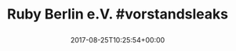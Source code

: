 ---
retweeted: false
source: <a href="https://about.twitter.com/products/tweetdeck" rel="nofollow">TweetDeck</a>
entities:
  user_mentions: []
  urls: []
  symbols: []
  media:
  - expanded_url: https://twitter.com/bascht/status/901027849800478721/photo/1
    indices:
    - '33'
    - '56'
    url: https://t.co/TdSC0RoQ4m
    media_url: http://pbs.twimg.com/media/DIEYDRiWAAEjhW9.jpg
    id_str: '901027844976934913'
    id: '901027844976934913'
    media_url_https: https://pbs.twimg.com/media/DIEYDRiWAAEjhW9.jpg
    sizes:
      medium:
        w: '395'
        h: '35'
        resize: fit
      thumb:
        w: '35'
        h: '35'
        resize: crop
      large:
        w: '395'
        h: '35'
        resize: fit
      small:
        w: '395'
        h: '35'
        resize: fit
    type: photo
    display_url: pic.twitter.com/TdSC0RoQ4m
  hashtags:
  - text: vorstandsleaks
    indices:
    - '17'
    - '32'
display_text_range:
- '0'
- '56'
favorite_count: '4'
id_str: '901027849800478721'
truncated: false
retweet_count: '0'
id: '901027849800478721'
possibly_sensitive: false
created_at: Fri Aug 25 10:25:54 +0000 2017
favorited: false
full_text: 'Ruby Berlin e.V. #vorstandsleaks'
lang: it
extended_entities:
  media:
  - expanded_url: https://twitter.com/bascht/status/901027849800478721/photo/1
    indices:
    - '33'
    - '56'
    url: https://t.co/TdSC0RoQ4m
    media_url: http://pbs.twimg.com/media/DIEYDRiWAAEjhW9.jpg
    id_str: '901027844976934913'
    id: '901027844976934913'
    media_url_https: https://pbs.twimg.com/media/DIEYDRiWAAEjhW9.jpg
    sizes:
      medium:
        w: '395'
        h: '35'
        resize: fit
      thumb:
        w: '35'
        h: '35'
        resize: crop
      large:
        w: '395'
        h: '35'
        resize: fit
      small:
        w: '395'
        h: '35'
        resize: fit
    type: photo
    display_url: pic.twitter.com/TdSC0RoQ4m
tags:
- vorstandsleaks
- pesos/twitter
date: '2017-08-25T10:25:54+00:00'
src: https://twitter.com/bascht/status/901027849800478721
original_url: https://twitter.com/bascht/status/901027849800478721
type: twitter_tweet
media_url: https://img.bascht.com/twitter/pbs.twimg.com/media/DIEYDRiWAAEjhW9.jpg
text: 'Ruby Berlin e.V. #vorstandsleaks'
title: 'Ruby Berlin e.V. #vorstandsleaks

  '

---